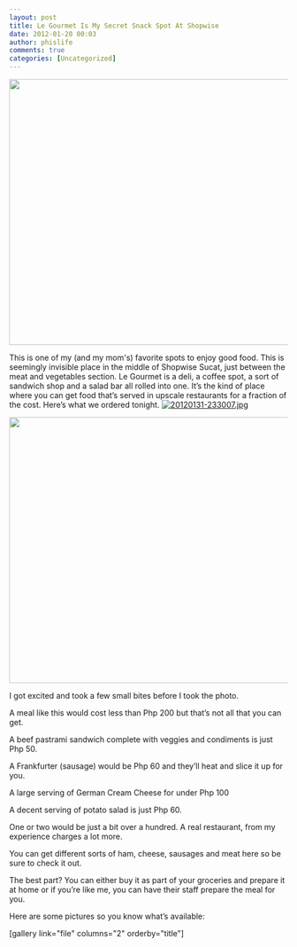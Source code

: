 ```yaml
---
layout: post
title: Le Gourmet Is My Secret Snack Spot At Shopwise
date: 2012-01-20 00:03
author: phislife
comments: true
categories: [Uncategorized]
---
```

<a href="http://philippineislandliving.com/le-gourmet-is-my-secret-snack-spot-at-shopwise/le-gourmet-shopwise-sucat-make-your-own-sandwich/" rel="attachment wp-att-919"><img class="alignnone size-full wp-image-919" title="Le Gourmet Shopwise Sucat Make Your Own Sandwich" src="http://philippineislandliving.com/wp-content/uploads/2012/01/Le-Gourmet-Shopwise-Sucat-Make-Your-Own-Sandwich.jpg" alt="" width="640" height="480" /></a>

This is one of my (and my mom's) favorite spots to enjoy good food. This is seemingly invisible place in the middle of Shopwise Sucat, just between the meat and vegetables section. Le Gourmet is a deli, a coffee spot, a sort of sandwich shop and a salad bar all rolled into one. It’s the kind of place where you can get food that’s served in upscale restaurants for a fraction of the cost. Here’s what we ordered tonight.
<a href="http://philippineislandliving.com/wp-content/uploads/2012/01/20120131-233007.jpg"><img src="http://philippineislandliving.com/wp-content/uploads/2012/01/20120131-233007.jpg" alt="20120131-233007.jpg" class="alignnone size-full" /></a>

<a href="http://philippineislandliving.com/le-gourmet-is-my-secret-snack-spot-at-shopwise/le-gourmet-shopwise-sucat-potato-salad/" rel="attachment wp-att-921"><img class="alignnone size-full wp-image-921" title="Le Gourmet Shopwise Sucat Potato Salad" src="http://philippineislandliving.com/wp-content/uploads/2012/01/Le-Gourmet-Shopwise-Sucat-Potato-Salad.jpg" alt="" width="640" height="480" /></a>

I got excited and took a few small bites before I took the photo.

A meal like this would cost less than Php 200 but that’s not all that you can get.

A beef pastrami sandwich complete with veggies and condiments is just Php 50.

A Frankfurter (sausage) would be Php 60 and they’ll heat and slice it up for you.

A large serving of German Cream Cheese for under Php 100

A decent serving of potato salad is just Php 60.

One or two would be just a bit over a hundred. A real restaurant, from my experience charges a lot more.

You can get different sorts of ham, cheese, sausages and meat here so be sure to check it out.

The best part? You can either buy it as part of your groceries and prepare it at home or if you’re like me, you can have their staff prepare the meal for you.

Here are some pictures so you know what’s available:

[gallery link="file" columns="2" orderby="title"]<br /><br />
